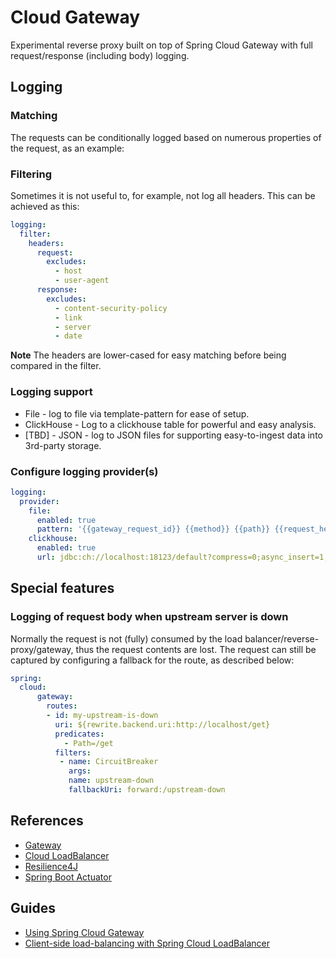 # Cloud Gateway

Experimental reverse proxy built on top of Spring Cloud Gateway with full request/response (including body) logging.

## 

## Logging

### Matching
The requests can be conditionally logged based on numerous properties of the request, as an example:


### Filtering
Sometimes it is not useful to, for example, not log all headers. This can be achieved as this:
```yaml
logging:
  filter:
    headers:
      request:
        excludes:
          - host
          - user-agent
      response:
        excludes:
          - content-security-policy
          - link
          - server
          - date
```
**Note**
The headers are lower-cased for easy matching before being compared in the filter.


### Logging support
* File - log to file via template-pattern for ease of setup.
* ClickHouse - Log to a clickhouse table for powerful and easy analysis.
* [TBD] - JSON - log to JSON files for supporting easy-to-ingest data into 3rd-party storage.

### Configure logging provider(s)
```yaml
logging:
  provider:
    file:
      enabled: true
      pattern: '{{gateway_request_id}} {{method}} {{path}} {{request_headers["Content-Length"][0]}} {{status}}'
    clickhouse:
      enabled: true
      url: jdbc:ch://localhost:18123/default?compress=0;async_insert=1,wait_for_async_insert=0
```

## Special features

### Logging of request body when upstream server is down
Normally the request is not (fully) consumed by the load balancer/reverse-proxy/gateway, thus the request contents are lost.
The request can still be captured by configuring a fallback for the route, as described below:

```yaml
spring:
  cloud:
      gateway:
        routes:
        - id: my-upstream-is-down
          uri: ${rewrite.backend.uri:http://localhost/get}
          predicates:
            - Path=/get
          filters:
           - name: CircuitBreaker
             args:
             name: upstream-down
             fallbackUri: forward:/upstream-down
```

## References

* [Gateway](https://docs.spring.io/spring-cloud-gateway/docs/current/reference/html/)
* [Cloud LoadBalancer](https://docs.spring.io/spring-cloud-commons/docs/current/reference/html/#spring-cloud-loadbalancer)
* [Resilience4J](https://docs.spring.io/spring-cloud-circuitbreaker/docs/current/reference/html/#configuring-resilience4j-circuit-breakers)
* [Spring Boot Actuator](https://docs.spring.io/spring-boot/docs/3.0.4/reference/htmlsingle/#actuator)

## Guides

* [Using Spring Cloud Gateway](https://github.com/spring-cloud-samples/spring-cloud-gateway-sample)
* [Client-side load-balancing with Spring Cloud LoadBalancer](https://spring.io/guides/gs/spring-cloud-loadbalancer/)
